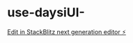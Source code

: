 # use-daysiUI-

[Edit in StackBlitz next generation editor ⚡️](https://stackblitz.com/~/github.com/ndasteven/use-daysiUI-)